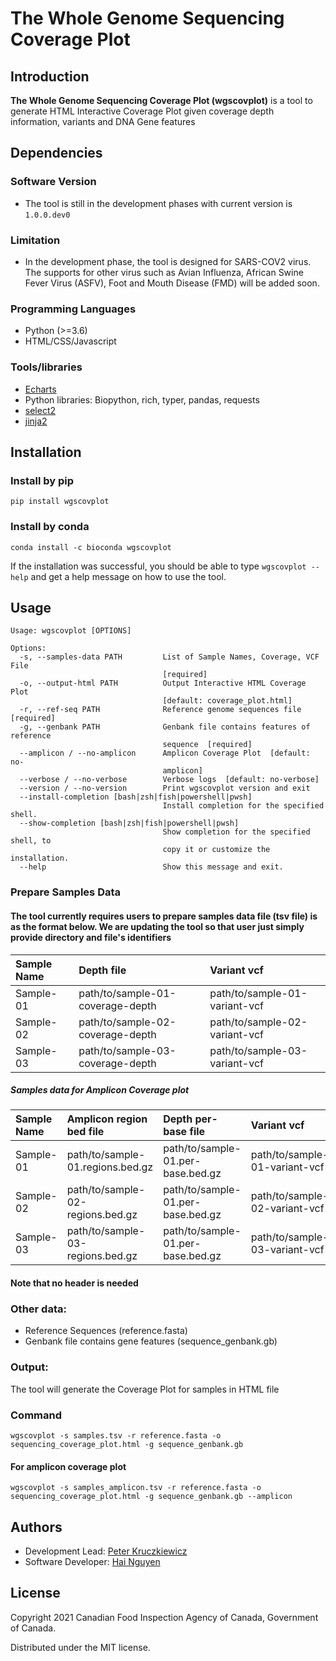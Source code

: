 # The Whole Genome Sequencing Coverage Plot

## Introduction

**The Whole Genome Sequencing Coverage Plot (wgscovplot)** is a tool to generate HTML Interactive Coverage Plot given coverage depth information, variants and DNA Gene features

## Dependencies

### Software Version

- The tool is still in the development phases with current version is ```1.0.0.dev0```

### Limitation

- In the development phase, the tool is designed for SARS-COV2 virus. The supports for other virus such as Avian Influenza, African Swine Fever Virus (ASFV), Foot and Mouth Disease (FMD) will be added soon.

### Programming Languages

- Python (>=3.6)
- HTML/CSS/Javascript

### Tools/libraries

- [Echarts]
- Python libraries: Biopython, rich, typer, pandas, requests
- [select2]
- [jinja2]

## Installation

### Install by pip

```
pip install wgscovplot
```

### Install by conda

```
conda install -c bioconda wgscovplot
```

If the installation was successful, you should be able to type `wgscovplot --help` and get a help message on how to use the tool.


## Usage

```
Usage: wgscovplot [OPTIONS]

Options:
  -s, --samples-data PATH         List of Sample Names, Coverage, VCF File
                                  [required]
  -o, --output-html PATH          Output Interactive HTML Coverage Plot
                                  [default: coverage_plot.html]
  -r, --ref-seq PATH              Reference genome sequences file  [required]
  -g, --genbank PATH              Genbank file contains features of reference
                                  sequence  [required]
  --amplicon / --no-amplicon      Amplicon Coverage Plot  [default: no-
                                  amplicon]
  --verbose / --no-verbose        Verbose logs  [default: no-verbose]
  --version / --no-version        Print wgscovplot version and exit
  --install-completion [bash|zsh|fish|powershell|pwsh]
                                  Install completion for the specified shell.
  --show-completion [bash|zsh|fish|powershell|pwsh]
                                  Show completion for the specified shell, to
                                  copy it or customize the installation.
  --help                          Show this message and exit.
```



### Prepare Samples Data

#### The tool currently requires users to prepare samples data file (tsv file) is as the format below. We are updating the tool so that user just simply provide directory and file's identifiers

| Sample Name | Depth file                         | Variant vcf                                  
|:---         |:---                                |:---                           |
| Sample-01	  | path/to/sample-01-coverage-depth   | path/to/sample-01-variant-vcf | 
| Sample-02	  | path/to/sample-02-coverage-depth   | path/to/sample-02-variant-vcf | 
| Sample-03	  | path/to/sample-03-coverage-depth   | path/to/sample-03-variant-vcf |

##### Samples data for Amplicon Coverage plot
| Sample Name | Amplicon region bed file           | Depth per-base file               |Variant vcf                                              
|:---         |:---                                |:---                               |:---
| Sample-01	  | path/to/sample-01.regions.bed.gz   | path/to/sample-01.per-base.bed.gz | path/to/sample-01-variant-vcf
| Sample-02	  | path/to/sample-02-regions.bed.gz   | path/to/sample-01.per-base.bed.gz | path/to/sample-02-variant-vcf
| Sample-03	  | path/to/sample-03-regions.bed.gz   | path/to/sample-01.per-base.bed.gz | path/to/sample-03-variant-vcf

#### Note that no header is needed

### Other data:

- Reference Sequences (reference.fasta)
- Genbank file contains gene features (sequence_genbank.gb)

### Output:

The tool will generate the Coverage Plot for samples in HTML file

### Command

```
wgscovplot -s samples.tsv -r reference.fasta -o sequencing_coverage_plot.html -g sequence_genbank.gb
```
#### For amplicon coverage plot
```
wgscovplot -s samples_amplicon.tsv -r reference.fasta -o sequencing_coverage_plot.html -g sequence_genbank.gb --amplicon
```

## Authors

* Development Lead: [Peter Kruczkiewicz]
* Software Developer: [Hai Nguyen]

## License

Copyright 2021 Canadian Food Inspection Agency of Canada, Government of Canada.

Distributed under the MIT license.

<!-- TODO nf-core: Add bibliography of tools and data used in your pipeline -->


[Peter Kruczkiewicz]: https://github.com/peterk87/
[Hai Nguyen]: https://github.com/nhhaidee/
[Echarts]: https://echarts.apache.org/en/index.html
[select2]: https://select2.org/
[jinja2]: https://jinja.palletsprojects.com/en/3.0.x/
[Canadian Food Inspection Agency of Canada]: https://inspection.canada.ca/science-and-research/our-laboratories/ncfad-winnipeg/eng/1549576575939/1549576643836